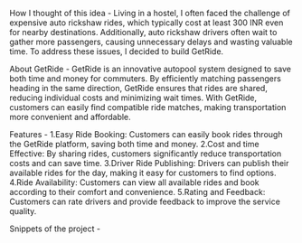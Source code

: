 How I thought of this idea -
Living in a hostel, I often faced the challenge of expensive auto rickshaw rides, which typically cost at least 300 INR even for nearby destinations. Additionally, auto rickshaw drivers often wait to gather more passengers, causing unnecessary delays and wasting valuable time. To address these issues, I decided to build GetRide.

About GetRide -
GetRide is an innovative autopool system designed to save both time and money for commuters. By efficiently matching passengers heading in the same direction, GetRide ensures that rides are shared, reducing individual costs and minimizing wait times. With GetRide, customers can easily find compatible ride matches, making transportation more convenient and affordable.

Features -
1.Easy Ride Booking: Customers can easily book rides through the GetRide platform, saving both time and money.
2.Cost and time Effective: By sharing rides, customers significantly reduce transportation costs and can save time.
3.Driver Ride Publishing: Drivers can publish their available rides for the day, making it easy for customers to find options.
4.Ride Availability: Customers can view all available rides and book according to their comfort and convenience.
5.Rating and Feedback: Customers can rate drivers and provide feedback to improve the service quality.

Snippets of the project -

